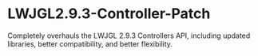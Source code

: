# LWJGL2.9.3-Controller-Patch
Completely overhauls the LWJGL 2.9.3 Controllers API, including updated libraries, better compatibility, and better flexibility.
